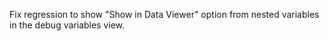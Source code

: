 Fix regression to show "Show in Data Viewer" option from nested variables in the debug variables view.